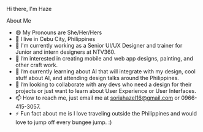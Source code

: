 Hi there, I'm Haze

About Me

- 😄 My Pronouns are She/Her/Hers
- 📍 I live in Cebu City, Philippines
- 🏢 I'm currently working as a Senior UI/UX Designer and trainer for Junior and intern designers at NTV360.
- 🎨 I’m interested in creating mobile and web app designs, painting, and other craft work.
- 🌱 I’m currently learning about AI that will integrate with my design, cool stuff about AI, and attending design talks around the Philippines.
- 💞️ I’m looking to collaborate with any devs who need a design for their projects or just want to learn about User Experience or User Interfaces.
- 📫 How to reach me, just email me at soriahazel16@gmail.com or 0966-415-3057.
- ⚡ Fun fact about me is I love traveling outside the Philippines and would love to jump off every bungee jump. :)



<!---
hsellote/hsellote is a ✨ special ✨ repository because its `README.md` (this file) appears on your GitHub profile.
You can click the Preview link to take a look at your changes.
--->
